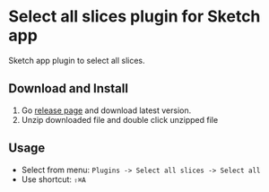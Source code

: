 # Select all slices plugin for Sketch app

Sketch app plugin to select all slices.

## Download and Install

1. Go [release page](https://github.com/chibatching/select_all_slices/releases) and download latest version.
2. Unzip downloaded file and double click unzipped file

## Usage

- Select from menu: `Plugins -> Select all slices -> Select all`
- Use shortcut: `⇧⌘A`

